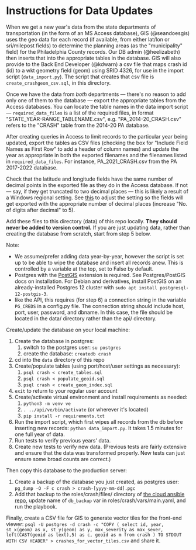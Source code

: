 # Instructions for Data Updates

When we get a new year's data from the state departments of transportation (in the form of an MS Access database), GIS (@seandoesgis) uses the geo data for each record (if available, from either lat/lon or sri/milepost fields) to determine the planning areas (as the "municipality" field) for the Philadelphia County records. Our DB admin (@heelizabeth) then inserts that into the appropriate tables in the database. GIS will also provide to the Back End Developer (@kdwarn) a csv file that maps crash id (id) to a wkt geometry field (geom) using SRID 4326, for use in the import script (`data_import.py`). The script that creates that csv file is `create_crashgeom_csv.sql`, in this directory.

Once we have the data from *both* departments — there's no reason to add only one of them to the database — export the appropriate tables from the Access databases. You can locate the table names in the data import script — `required_data_files` is a list of the required files, in format "STATE_YEAR-RANGE_TABLENAME.csv", e.g. "PA_2014-20_CRASH.csv" refers to the "CRASH" table from the 2014-20 PA database. 

After creating queries in Access to limit records to the particular year being updated, export the tables as CSV files (checking the box for "Include Field Names as First Row" to add a header of column names) and update the year as appropriate in both the exported filenames and the filenames listed in `required_data_files`. For instance, PA_2021_CRASH.csv from the PA 2017-2022 database.

Check that the latitude and longitude fields have the same number of decimal points in the exported file as they do in the Access database. If not — say, if they get truncated to two decimal places — this is likely a result of a Windows regional setting. See [this](https://support.microsoft.com/en-us/office/change-the-windows-regional-settings-to-modify-the-appearance-of-some-data-types-edf41006-f6e2-4360-bc1b-30e9e8a54989) to adjust the setting so the fields will get exported with the appropriate number of decimal places (increase "No. of digits after decimal" to 5).

Add these files to this directory (data) of this repo locally. **They should never be added to version control.** If you are just updating data, rather than creating the database from scratch, start from step 5 below.

Note:
  * We assume/prefer adding data year-by-year, however the script is set up to be able to wipe the database and insert all records anew. This is controlled by a variable at the top, set to False by default.
  * Postgres with the [PostGIS](https://postgis.net/) extension is required. See Postgres/PostGIS docs on installation. For Debian and derivatives, install PostGIS on an already-installed Postgres 12 cluster with `sudo apt install postgresql-12-postgis-3`.
  * like the API, this requires (for step 6) a connection string in the variable `PG_CREDS` in a config.py file. The connection string should include host, port, user, password, and dbname. In this case, the file should be located in the data/ directory rather than the api/ directory.

Create/update the database on your local machine:
  1. Create the database in postgres:
      1. switch to the postgres user: `su postgres`
      2. create the database: `createdb crash`
  2. cd into the `data` directory of this repo
  3. Create/populate tables (using port/host/user settings as necessary):
      1. `psql crash < create_tables.sql`
      2. `psql crash < populate_geoid.sql`
      3. `psql crash < create_geom_index.sql`
  4. `exit` to return to your regular user account
  5. Create/activate virtual environment and install requirements as needed:
      1. `python3 -m venv ve`
      2. `. ../api/ve/bin/activate` (or wherever it's located)
      3. `pip install -r requirements.txt`
  6. Run the import script, which first wipes all records from the db before inserting new records: `python data_import.py`. It takes 1.5 minutes for one full year of data.
  7. Run tests to verify previous years' data.
  8. Create new tests to verify new data. (Previous tests are fairly extensive and ensure that the data was transformed properly. New tests can just ensure some broad counts are correct.)

Then copy this database to the production server:
  1. Create a backup of the database you just created, as postgres user: `pg_dump -O -F c crash > crash-[yyyy-mm-dd].pgc`
  2. Add that backup to the roles/crash/files/ directory of [the cloud ansible repo](https://github.com/dvrpc/cloud-ansible), update name of `db_backup` var in roles/crash/vars/main.yaml, and run the playbook.

Finally, create a CSV file for GIS to generate vector tiles for the front-end viewer: `psql -U postgres -d crash -c "COPY ( select id, year, st_x(geom) as x, st_y(geom) as y, max_severity as max_sever, left(CAST(geoid as text),5) as c, geoid as m from crash ) TO STDOUT WITH CSV HEADER" > crashes_for_vector_tiles.csv` and share it.
